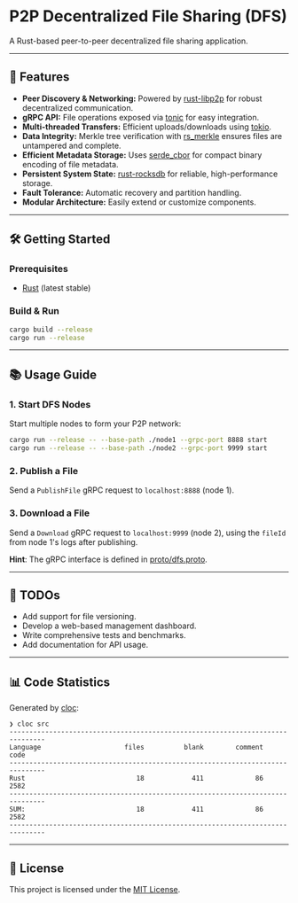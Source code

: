 
# P2P Decentralized File Sharing (DFS)

A Rust-based peer-to-peer decentralized file sharing application.

---

## 🚀 Features

- **Peer Discovery & Networking:** Powered by [rust-libp2p](https://github.com/libp2p/rust-libp2p) for robust decentralized communication.
- **gRPC API:** File operations exposed via [tonic](https://github.com/hyperium/tonic) for easy integration.
- **Multi-threaded Transfers:** Efficient uploads/downloads using [tokio](https://github.com/tokio-rs/tokio).
- **Data Integrity:** Merkle tree verification with [rs_merkle](https://github.com/antouhou/rs-merkle) ensures files are untampered and complete.
- **Efficient Metadata Storage:** Uses [serde_cbor](https://github.com/pyfisch/cbor) for compact binary encoding of file metadata.
- **Persistent System State:** [rust-rocksdb](https://github.com/rust-rocksdb/rust-rocksdb) for reliable, high-performance storage.
- **Fault Tolerance:** Automatic recovery and partition handling.
- **Modular Architecture:** Easily extend or customize components.

---

## 🛠️ Getting Started

### Prerequisites

- [Rust](https://www.rust-lang.org/tools/install) (latest stable)

### Build & Run

```bash
cargo build --release
cargo run --release
```

---

## 📚 Usage Guide

### 1. Start DFS Nodes

Start multiple nodes to form your P2P network:

```bash
cargo run --release -- --base-path ./node1 --grpc-port 8888 start
cargo run --release -- --base-path ./node2 --grpc-port 9999 start
```

### 2. Publish a File

Send a `PublishFile` gRPC request to `localhost:8888` (node 1).

### 3. Download a File

Send a `Download` gRPC request to `localhost:9999` (node 2), using the `fileId` from node 1's logs after publishing.

**Hint**: The gRPC interface is defined in [proto/dfs.proto](proto/dfs.proto).

---

## 📝 TODOs

- Add support for file versioning.
- Develop a web-based management dashboard.
- Write comprehensive tests and benchmarks.
- Add documentation for API usage.

---

## 📊 Code Statistics

Generated by [cloc](https://github.com/AlDanial/cloc):

```text
❯ cloc src
-------------------------------------------------------------------------------
Language                     files          blank        comment           code
-------------------------------------------------------------------------------
Rust                            18            411             86           2582
-------------------------------------------------------------------------------
SUM:                            18            411             86           2582
-------------------------------------------------------------------------------
```

---

## 📄 License

This project is licensed under the [MIT License](LICENSE).
